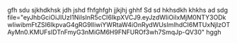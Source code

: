 gfh
sdu
sjkhdkhsk
jdh
jshd
fhfghfgh
jjkjhj
ghhf
Sd
sd
hkhsdkh
khkhs
ad
sdg
file="eyJhbGciOiJIUzI1NiIsInR5cCI6IkpXVCJ9.eyJzdWIiOiIxMjM0NTY3ODkwIiwibmFtZSI6IkpvaG4gRG9lIiwiYWRtaW4iOnRydWUsImlhdCI6MTUxNjIzOTAyMn0.KMUFsIDTnFmyG3nMiGM6H9FNFUROf3wh7SmqJp-QV30"
hggh
